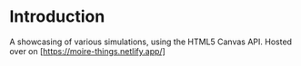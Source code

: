 # Introduction
A showcasing of various simulations, using the HTML5 Canvas API. Hosted over on [https://moire-things.netlify.app/]
